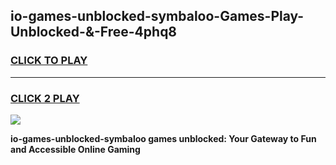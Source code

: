 
## io-games-unblocked-symbaloo-Games-Play-Unblocked-&-Free-4phq8
<h3>
<a href="https://premium76.site?title=io-games-unblocked-symbaloo&ref=24A">CLICK TO PLAY</a></h3>
<hr>

<h3>
<a href="https://premium76.site?title=io-games-unblocked-symbaloo&ref=24A">CLICK 2 PLAY</a>
  
</h3>

<a href="https://premium76.site?title=io-games-unblocked-symbaloo&ref=24A"><img src="https://clearcache.store/games.png"></a>


**io-games-unblocked-symbaloo games unblocked: Your Gateway to Fun and Accessible Online Gaming**
